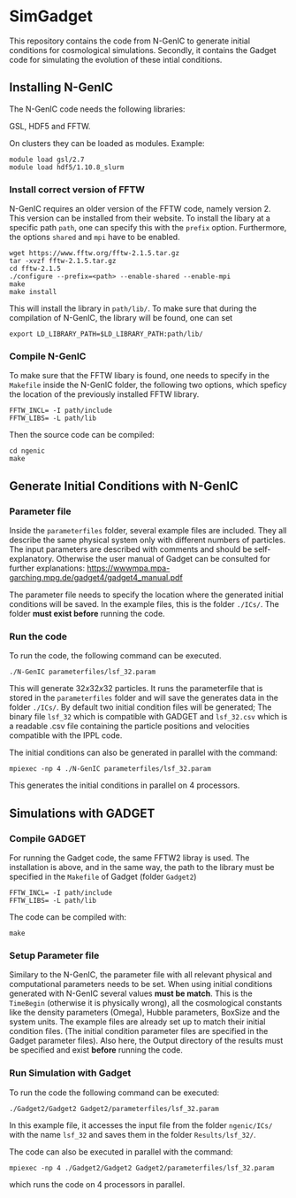 # SimGadget
This repository contains the code from N-GenIC to generate initial conditions for cosmological simulations. Secondly, it contains the Gadget code for simulating the evolution of these intial conditions.

## Installing N-GenIC
The N-GenIC code needs the following libraries:

GSL, HDF5 and FFTW.

On clusters they can be loaded as modules. Example:

```
module load gsl/2.7
module load hdf5/1.10.8_slurm
```

### Install correct version of FFTW
N-GenIC requires an older version of the FFTW code, namely version 2. This version can be installed from their website. To install the libary at a specific path `path`, one can specify this with the `prefix` option. Furthermore, the options `shared` and `mpi` have to be enabled. 


```
wget https://www.fftw.org/fftw-2.1.5.tar.gz
tar -xvzf fftw-2.1.5.tar.gz
cd fftw-2.1.5
./configure --prefix=<path> --enable-shared --enable-mpi
make
make install
```

This will install the library in `path/lib/`. To make sure that during the compilation of N-GenIC, the library will be found, one can set 

`export LD_LIBRARY_PATH=$LD_LIBRARY_PATH:path/lib/`

### Compile N-GenIC
To make sure that the FFTW libary is found, one needs to specify in the `Makefile` inside the N-GenIC folder, the following two options, which speficy the location of the previously installed FFTW library.

```
FFTW_INCL= -I path/include
FFTW_LIBS= -L path/lib
```

Then the source code can be compiled:

```
cd ngenic
make
```

## Generate Initial Conditions with N-GenIC

### Parameter file
Inside the `parameterfiles` folder, several example files are included. They all describe the same physical system only with different numbers of particles. The input parameters are described with comments and should be self-explanatory. Otherwise the user manual of Gadget can be consulted for further explanations: 
https://wwwmpa.mpa-garching.mpg.de/gadget4/gadget4_manual.pdf

The parameter file needs to specify the location where the generated initial conditions will be saved. In the example files, this is the folder `./ICs/`. The folder **must exist before** running the code.

### Run the code 
To run the code, the following command can be executed.

`./N-GenIC parameterfiles/lsf_32.param`

This will generate $32 x 32 x 32$ particles. It runs the parameterfile that is stored in the `parameterfiles` folder and will save the generates data in the folder `./ICs/`. By default two initial condition files will be generated; The binary file `lsf_32` which is compatible with GADGET and `lsf_32.csv` which is a readable .csv file containing the particle positions and velocities compatible with the IPPL code. 

The initial conditions can also be generated in parallel with the command:

`mpiexec -np 4 ./N-GenIC parameterfiles/lsf_32.param`

This generates the initial conditions in parallel on 4 processors.

## Simulations with GADGET

### Compile GADGET

For running the Gadget code, the same FFTW2 libray is used. The installation is above, and in the same way, the path to the library must be specified in the `Makefile` of Gadget (folder `Gadget2`)

```
FFTW_INCL= -I path/include
FFTW_LIBS= -L path/lib
```

The code can be compiled with:

`make`


### Setup Parameter file

Similary to the N-GenIC, the parameter file with all relevant physical and computational parameters needs to be set. When using initial conditions generated with N-GenIC several values **must be match**. This is the `TimeBegin` (otherwise it is physically wrong), all the cosmological constants like the density parameters (Omega), Hubble parameters, BoxSize and the system units. The example files are already set up to match their initial condition files. (The initial condition parameter files are specified in the Gadget parameter files). Also here, the Output directory of the results must be specified and exist **before** running the code. 

### Run Simulation with Gadget

To run the code the following command can be executed:

`./Gadget2/Gadget2 Gadget2/parameterfiles/lsf_32.param`


In this example file, it accesses the input file from the folder `ngenic/ICs/` with the name `lsf_32` and saves them in the folder `Results/lsf_32/`.

The code can also be executed in parallel with the command:

`mpiexec -np 4 ./Gadget2/Gadget2 Gadget2/parameterfiles/lsf_32.param`

which runs the code on 4 processors in parallel.




